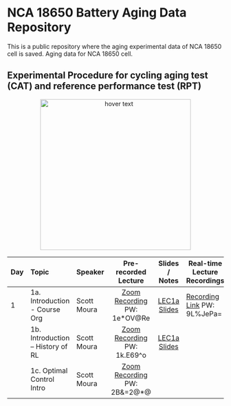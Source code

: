 # NCA 18650 Battery Aging Data Repository

This is a public repository where the aging experimental data of NCA 18650 cell is saved. 
Aging data for NCA 18650 cell.

## Experimental Procedure for cycling aging test (CAT) and reference performance test (RPT)

<!--
<object data="https://github.com/saehong/NCA18650_Battery_Data/Images/ExpTest_Diagram.pdf" type="application/pdf" width="700px" height="700px">
    <embed src="https://github.com/saehong/NCA18650_Battery_Data/Images/ExpTest_Diagram.pdf">
        <p>This browser does not support PDFs. Please download the PDF to view it: <a href="https://github.com/saehong/NCA18650_Battery_Data/Images/ExpTest_Diagram.pdf">Download PDF</a>.</p>
    </embed>
</object>
-->

<p align="center">
  <img src="https://github.com/saehong/NCA18650_Battery_Data/Images/ExpTest_Diagram.PNG" width="350" title="hover text">
</p>


| Day         | Topic       | Speaker | Pre-recorded Lecture | Slides / Notes | Real-time Lecture Recordings |
| :---        |    :----    |   :---  | :---: | :---: | ----- |
| 1  | 1a. Introduction - Course Org | Scott Moura   | [Zoom Recording](https://zoom.com.cn/rec/share/u814Do2uqXNLeKfozUzjZZxmQb_Laaa82iNK8_JZmEeig-Z1PuncW5UlR3m_LxjL) PW: 1e*OV@Re | [LEC1a Slides](LEC/LEC1a-Syllabus.pdf) | [Recording Link](https://zoom.com.cn/rec/share/vvFyDLfvq2ROR4nHuFjHB6EaTqHpT6a8hiUX-KIJzhxGAfzZ3ZikkPi7ayroZPQF) PW: 9L%JePa= |
|   | 1b. Introduction – History of RL  | Scott Moura   | [Zoom Recording](https://berkeley.zoom.us/rec/share/wstyK7bC5FJLGdKUsl6GWYssFICmX6a813dK86IKyE_pN5u-bIIahg1i3Qd79l63) PW: 1k.E69^o | [LEC1a Slides](LEC/LEC1b-Motivation.pdf) |  |
|   | 1c. Optimal Control Intro  | Scott Moura   | [Zoom Recording](https://berkeley.zoom.us/rec/share/w9dtdu3V_F9OXrPT70LfcZIDG6vJeaa8h3BI-PoLyko-4eAHZcKnv9BAkTH0YSoY) PW: 2B&=2@*@ | | |
